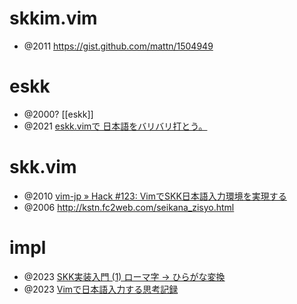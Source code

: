 # skkim.vim

- @2011 https://gist.github.com/mattn/1504949

# eskk

- @2000? [[eskk]]
- @2021 [eskk.vimで 日本語をバリバリ打とう。](https://zenn.dev/kouta/articles/87947515bff4da)

# skk.vim

- @2010 [vim-jp » Hack #123: VimでSKK日本語入力環境を実現する](https://vim-jp.org/vim-users-jp/2010/02/09/Hack-123.html)
- @2006 http://kstn.fc2web.com/seikana_zisyo.html

# impl

- @2023 [SKK実装入門 (1) ローマ字 -> ひらがな変換](https://zenn.dev/uga_rosa/articles/ec5281d5a95a57)
- @2023 [Vimで日本語入力する思考記録](https://zenn.dev/kawarimidoll/scraps/894ee4850c548b)
